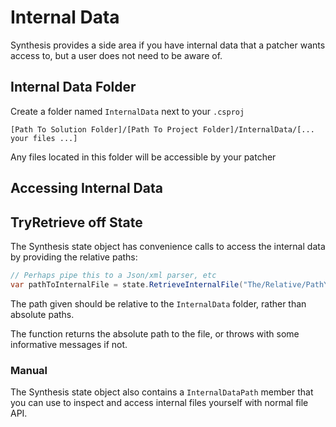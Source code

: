 # Internal Data

Synthesis provides a side area if you have internal data that a patcher wants access to, but a user does not need to be aware of.

## Internal Data Folder
Create a folder named `InternalData` next to your `.csproj`

`[Path To Solution Folder]/[Path To Project Folder]/InternalData/[... your files ...]`

Any files located in this folder will be accessible by your patcher

## Accessing Internal Data
## TryRetrieve off State
The Synthesis state object has convenience calls to access the internal data by providing the relative paths:
```cs
// Perhaps pipe this to a Json/xml parser, etc
var pathToInternalFile = state.RetrieveInternalFile("The/Relative/PathYouGaveYourInternalData.exe"));
```
The path given should be relative to the `InternalData` folder, rather than absolute paths.

The function returns the absolute path to the file, or throws with some informative messages if not.

### Manual
The Synthesis state object also contains a `InternalDataPath` member that you can use to inspect and access internal files yourself with normal file API.
